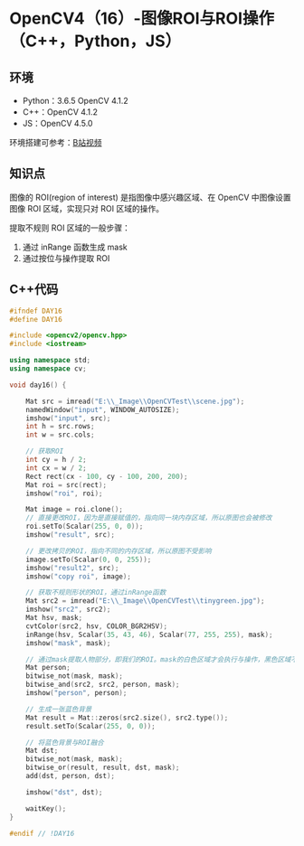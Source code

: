 # OpenCV4（16）-图像ROI与ROI操作（C++，Python，JS）

## 环境
* Python：3.6.5 OpenCV 4.1.2
* C++：OpenCV 4.1.2
* JS：OpenCV 4.5.0

环境搭建可参考：[B站视频](http://space.bilibili.com/365916694/#/)

## 知识点
图像的 ROI(region of interest) 是指图像中感兴趣区域、在 OpenCV 中图像设置图像 ROI 区域，实现只对 ROI 区域的操作。

提取不规则 ROI 区域的一般步骤：
1. 通过 inRange 函数生成 mask
2. 通过按位与操作提取 ROI

## C++代码
```c++
#ifndef DAY16
#define DAY16

#include <opencv2/opencv.hpp>
#include <iostream>

using namespace std;
using namespace cv;

void day16() {

	Mat src = imread("E:\\_Image\\OpenCVTest\\scene.jpg");
	namedWindow("input", WINDOW_AUTOSIZE);
	imshow("input", src);
	int h = src.rows;
	int w = src.cols;

	// 获取ROI
	int cy = h / 2;
	int cx = w / 2;
	Rect rect(cx - 100, cy - 100, 200, 200);
	Mat roi = src(rect);
	imshow("roi", roi);

	Mat image = roi.clone();
	// 直接更改ROI，因为是直接赋值的，指向同一块内存区域，所以原图也会被修改
	roi.setTo(Scalar(255, 0, 0));
	imshow("result", src);

	// 更改拷贝的ROI，指向不同的内存区域，所以原图不受影响
	image.setTo(Scalar(0, 0, 255));
	imshow("result2", src);
	imshow("copy roi", image);

	// 获取不规则形状的ROI，通过inRange函数
	Mat src2 = imread("E:\\_Image\\OpenCVTest\\tinygreen.jpg");
	imshow("src2", src2);
	Mat hsv, mask;
	cvtColor(src2, hsv, COLOR_BGR2HSV);
	inRange(hsv, Scalar(35, 43, 46), Scalar(77, 255, 255), mask);
	imshow("mask", mask);

	// 通过mask提取人物部分，即我们的ROI。mask的白色区域才会执行与操作，黑色区域不执行
	Mat person;
	bitwise_not(mask, mask);
	bitwise_and(src2, src2, person, mask);
	imshow("person", person);

	// 生成一张蓝色背景
	Mat result = Mat::zeros(src2.size(), src2.type());
	result.setTo(Scalar(255, 0, 0));

	// 将蓝色背景与ROI融合
	Mat dst;
	bitwise_not(mask, mask);
	bitwise_or(result, result, dst, mask);
	add(dst, person, dst);

	imshow("dst", dst);

	waitKey();
}

#endif // !DAY16
```
